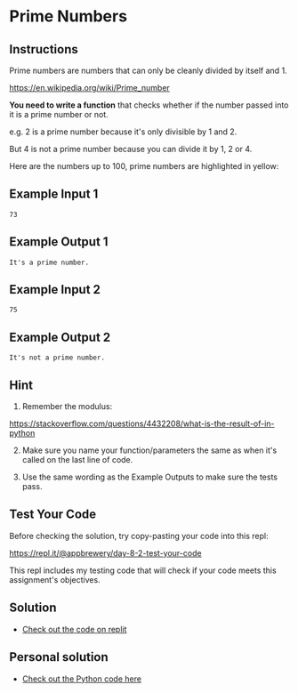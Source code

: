 # Prime Numbers

## Instructions

Prime numbers are numbers that can only be cleanly divided by itself and 1.

https://en.wikipedia.org/wiki/Prime_number

**You need to write a function** that checks whether if the number passed into it is a prime number or not.

e.g. 2 is a prime number because it's only divisible by 1 and 2.

But 4 is not a prime number because you can divide it by 1, 2 or 4.

Here are the numbers up to 100, prime numbers are highlighted in yellow:

## Example Input 1

```
73
```

## Example Output 1

```
It's a prime number.
```

## Example Input 2

```
75
```

## Example Output 2

```
It's not a prime number.
```

## Hint

1. Remember the modulus:

https://stackoverflow.com/questions/4432208/what-is-the-result-of-in-python

2. Make sure you name your function/parameters the same as when it's called on the last line of code.

3. Use the same wording as the Example Outputs to make sure the tests pass.

## Test Your Code

Before checking the solution, try copy-pasting your code into this repl:

https://repl.it/@appbrewery/day-8-2-test-your-code

This repl includes my testing code that will check if your code meets this assignment's objectives.

## Solution

- [Check out the code on replit](https://repl.it/@appbrewery/day-8-2-solution)

## Personal solution

- [Check out the Python code here](./01_prime-number-checker.py)

